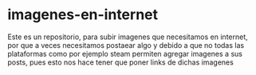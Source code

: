 # imagenes-en-internet
Este es un repositorio, para subir imagenes que necesitamos en internet, por que a veces necesitamos postaear algo y debido a que no todas las plataformas como por ejemplo steam permiten agregar imagenes a sus posts, pues esto nos hace tener que poner links de dichas imagenes
